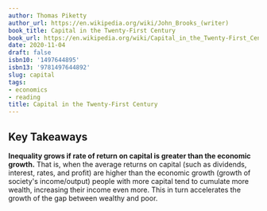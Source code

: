 ```yaml
---
author: Thomas Piketty
author_url: https://en.wikipedia.org/wiki/John_Brooks_(writer)
book_title: Capital in the Twenty-First Century
book_url: https://en.wikipedia.org/wiki/Capital_in_the_Twenty-First_Century
date: 2020-11-04
draft: false
isbn10: '1497644895'
isbn13: '9781497644892'
slug: capital
tags:
- economics
- reading
title: Capital in the Twenty-First Century
---
```


## Key Takeaways

**Inequality grows if rate of return on capital is greater than the economic
growth.** That is, when the average returns on capital (such as dividends,
interest, rates, and profit) are higher than the economic growth (growth of society's
income/output) people with more capital tend to cumulate more wealth, increasing
their income even more. This in turn accelerates the growth of the gap between
wealthy and poor.

